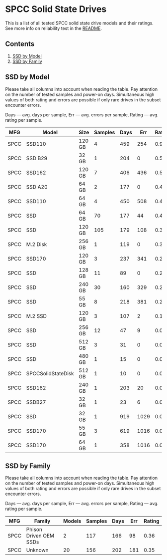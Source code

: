 SPCC Solid State Drives
=======================

This is a list of all tested SPCC solid state drive models and their ratings. See
more info on reliability test in the [README](https://github.com/linuxhw/SMART).

Contents
--------

1. [ SSD by Model  ](#ssd-by-model)
2. [ SSD by Family ](#ssd-by-family)

SSD by Model
------------

Please take all columns into account when reading the table. Pay attention on the
number of tested samples and power-on days. Simultaneous high values of both rating
and errors are possible if only rare drives in the subset encounter errors.

Days   — avg. days per sample,
Err    — avg. errors per sample,
Rating — avg. rating per sample.

| MFG       | Model              | Size   | Samples | Days  | Err   | Rating |
|-----------|--------------------|--------|---------|-------|-------|--------|
| SPCC      | SSD110             | 120 GB | 4       | 459   | 254   | 0.96   |
| SPCC      | SSD B29            | 32 GB  | 1       | 204   | 0     | 0.56   |
| SPCC      | SSD162             | 120 GB | 7       | 406   | 436   | 0.51   |
| SPCC      | SSD A20            | 64 GB  | 2       | 177   | 0     | 0.49   |
| SPCC      | SSD110             | 64 GB  | 4       | 450   | 508   | 0.47   |
| SPCC      | SSD                | 64 GB  | 70      | 177   | 44    | 0.45   |
| SPCC      | SSD                | 120 GB | 105     | 179   | 108   | 0.39   |
| SPCC      | M.2 Disk           | 256 GB | 1       | 119   | 0     | 0.33   |
| SPCC      | SSD170             | 120 GB | 3       | 237   | 341   | 0.26   |
| SPCC      | SSD                | 128 GB | 11      | 89    | 0     | 0.25   |
| SPCC      | SSD                | 240 GB | 30      | 160   | 329   | 0.22   |
| SPCC      | SSD                | 55 GB  | 8       | 218   | 381   | 0.20   |
| SPCC      | M.2 SSD            | 120 GB | 3       | 107   | 2     | 0.13   |
| SPCC      | SSD                | 256 GB | 12      | 47    | 9     | 0.09   |
| SPCC      | SSD                | 512 GB | 3       | 31    | 0     | 0.09   |
| SPCC      | SSD                | 480 GB | 1       | 15    | 0     | 0.04   |
| SPCC      | SPCCSolidStateDisk | 512 GB | 1       | 10    | 0     | 0.03   |
| SPCC      | SSD162             | 240 GB | 1       | 203   | 20    | 0.03   |
| SPCC      | SSDB27             | 32 GB  | 1       | 23    | 6     | 0.01   |
| SPCC      | SSD                | 32 GB  | 1       | 919   | 1029  | 0.00   |
| SPCC      | SSD170             | 55 GB  | 3       | 619   | 1016  | 0.00   |
| SPCC      | SSD170             | 64 GB  | 1       | 358   | 1016  | 0.00   |

SSD by Family
-------------

Please take all columns into account when reading the table. Pay attention on the
number of tested samples and power-on days. Simultaneous high values of both rating
and errors are possible if only rare drives in the subset encounter errors.

Days   — avg. days per sample,
Err    — avg. errors per sample,
Rating — avg. rating per sample.

| MFG       | Family                 | Models | Samples | Days  | Err   | Rating |
|-----------|------------------------|--------|---------|-------|-------|--------|
| SPCC      | Phison Driven OEM SSDs | 2      | 117     | 166   | 98    | 0.36   |
| SPCC      | Unknown                | 20     | 156     | 202   | 181   | 0.35   |
